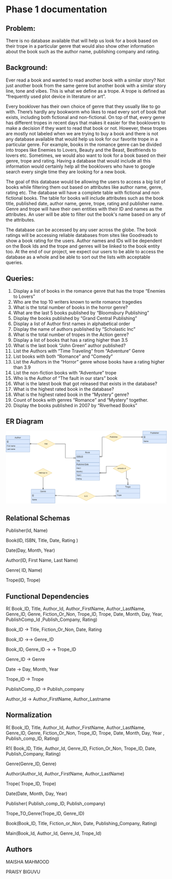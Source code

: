 # Phase 1 documentation
## Problem: ## 

There is no database available that will help us look for a book based on their trope in a particular genre that would also show other information about the book such as the author name, publishing company and rating. 

## Background: ## 

Ever read a book and wanted to read another book with a similar story? Not just another book from the same genre but another book with a similar story line, tone and vibes. This is what we define as a trope. A trope is defined as “frequently used plot device in literature or art”. 

Every booklover has their own choice of genre that they usually like to go with. There’s hardly any bookworm who likes to read every sort of book that exists, including both fictional and non-fictional. On top of that, every genre has different tropes in recent days that makes it easier for the booklovers to make a decision if they want to read that book or not. However, these tropes are mostly not labeled when we are trying to buy a book and there is not any database available that would help us look for our favorite trope in a particular genre. For example, books in the romance genre can be divided into tropes like Enemies to Lovers, Beauty and the Beast, Bestfriends to lovers etc. Sometimes, we would also want to look for a book based on their genre, trope and rating. Having a database that would include all this information would certainly help all the booklovers who have to google search every single time they are looking for a new book. 

The goal of this database would be allowing the users to access a big list of books while filtering them out based on attributes like author name, genre, rating etc. The database will have a complete table with fictional and non fictional books. The table for books will include attributes such as the book title, published date, author name, genre, trope, rating and publisher name. Genre and trope will have their own entities with their ID and names as the attributes. An user will be able to filter out the book's name based on any of the attributes. 

The database can be accessed by any user across the globe. The book ratings will be accessing reliable databases from sites like Goodreads to show a book rating for the users.  Author names and IDs will be dependent on the Book Ids and the trope and genres will be linked to the book entity too. At the end of our project, we expect our users to be able to access the database as a whole and be able to sort out the lists with acceptable queries. 

## Queries: ##

1.  Display a list of books in the romance genre that has the trope “Enemies to Lovers”
2. Who are the top 10 writers known to write romance tragedies
3. What is the total number of books in the horror genre?
4. What are the last 5 books published by “Bloomsbury Publishing” 
5. Display the books published by “Grand Central Publishing” 
6. Display a list of Author first names in alphabetical order
7. Display the name of authors published by “Scholastic Inc”
8. What is the total number of tropes in the Action genre?
9. Display a list of books that has a rating higher than 3.5
10. What is the last book “John Green” author published?
11. List the Authors with “Time Traveling” from “Adventure” Genre
12. List books with both “Romance” and “Comedy”
13. List the Authors in the “Horror” genre whose books have a rating higher than 3.9
14. List the non-fiction books with “Adventure” trope
15. Who is the Author of “The fault in our stars” book
16. What is the latest book that got released that exists in the database?
17. What is the highest rated book in the database?
18. What is the highest rated book in the “Mystery” genre?
19. Count of books with genres “Romance” and “Mystery” together.
20. Display the books published in 2007 by “Riverhead Books”

## ER Diagram ##

![ER Diagram](./ERD.png "ER Diagram")

## Relational Schemas ##
Publisher(Id, Name)

Book(ID, ISBN, Title, Date, Rating ) 

Date(Day, Month, Year) 

Author(ID, First Name, Last Name) 

Genre( ID, Name) 

Trope(ID, Trope) 

## Functional Dependencies ##

R( Book_ID, Title, Author_Id, Author_FirstName, Author_LastName, Genre_ID, Genre, Fiction_Or_Non, Trope_ID, Trope, Date, Month, Day, Year, PublishComp_Id ,Publish_Company, Rating)

Book_ID →  Title, Fiction_Or_Non, Date, Rating

Book_ID →→  Genre_ID

Book_ID, Genre_ID → → Trope_ID

Genre_ID → Genre

Date → Day, Month, Year

Trope_ID → Trope

PublishComp_ID → Publish_company

Author_Id → Author_FirstName, Author_Lastname


## Normalization ##
R( Book_ID, Title, Author_Id, Author_FirstName, Author_LastName, Genre_ID, Genre, Fiction_Or_Non, Trope_ID, Trope, Date, Month, Day, Year , Publish_comp_ID, Rating)

R1( Book_ID, Title, Author_Id, Genre_ID, Fiction_Or_Non, Trope_ID, Date, Publish_Company, Rating)

Genre(Genre_ID, Genre)

Author(Author_Id, Author_FirstName, Author_LastName)

Trope( Trope_ID, Trope)

Date(Date, Month, Day, Year)

Publisher( Publish_comp_ID, Publish_company)

Trope_TO_Genre(Trope_ID, Genre_ID)

Book(Book_ID, Title, Fiction_or_Non, Date, Publishing_Company, Rating)

Main(Book_Id, Author_Id, Genre_Id, Trope_Id)

## Authors ##

MAISHA MAHMOOD

PRAISY BIGUVU

